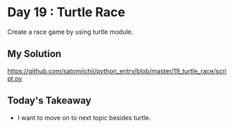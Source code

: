 # Day 19 : Turtle Race

Create a race game by using turtle module.

## My Solution

https://github.com/satomiichii/python_entry/blob/master/19_turtle_race/script.py

## Today's Takeaway

- I want to move on to next topic besides turtle.